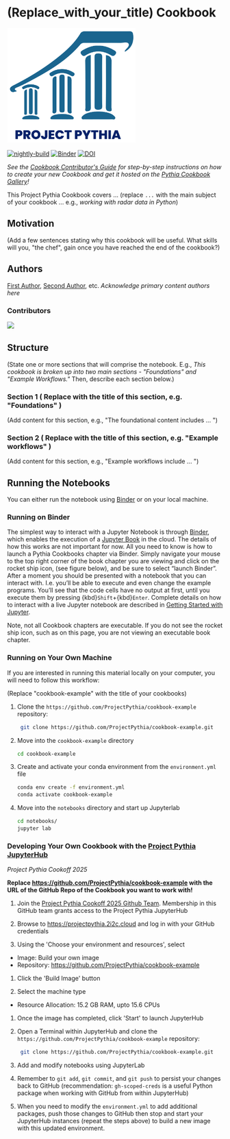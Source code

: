 # (Replace_with_your_title) Cookbook

<img src="thumbnails/thumbnail.png" alt="thumbnail" width="300"/>

[![nightly-build](https://github.com/ProjectPythia/cookbook-template/actions/workflows/nightly-build.yaml/badge.svg)](https://github.com/ProjectPythia/cookbook-template/actions/workflows/nightly-build.yaml)
[![Binder](https://binder.projectpythia.org/badge_logo.svg)](https://binder.projectpythia.org/v2/gh/ProjectPythia/cookbook-template/main?labpath=notebooks)
[![DOI](https://zenodo.org/badge/475509405.svg)](https://zenodo.org/badge/latestdoi/475509405)

_See the [Cookbook Contributor's Guide](https://projectpythia.org/cookbook-guide) for step-by-step instructions on how to create your new Cookbook and get it hosted on the [Pythia Cookbook Gallery](https://cookbooks.projectpythia.org)!_

This Project Pythia Cookbook covers ... (replace `...` with the main subject of your cookbook ... e.g., _working with radar data in Python_)

## Motivation

(Add a few sentences stating why this cookbook will be useful. What skills will you, "the chef", gain once you have reached the end of the cookbook?)

## Authors

[First Author](https://github.com/first-author1), [Second Author](https://github.com/second-author2), etc. _Acknowledge primary content authors here_

### Contributors

<a href="https://github.com/ProjectPythia/cookbook-template/graphs/contributors">
  <img src="https://contrib.rocks/image?repo=ProjectPythia/cookbook-template" />
</a>

## Structure

(State one or more sections that will comprise the notebook. E.g., _This cookbook is broken up into two main sections - "Foundations" and "Example Workflows."_ Then, describe each section below.)

### Section 1 ( Replace with the title of this section, e.g. "Foundations" )

(Add content for this section, e.g., "The foundational content includes ... ")

### Section 2 ( Replace with the title of this section, e.g. "Example workflows" )

(Add content for this section, e.g., "Example workflows include ... ")

## Running the Notebooks

You can either run the notebook using [Binder](https://binder.projectpythia.org/) or on your local machine.

### Running on Binder

The simplest way to interact with a Jupyter Notebook is through
[Binder](https://binder.projectpythia.org/), which enables the execution of a
[Jupyter Book](https://jupyterbook.org) in the cloud. The details of how this works are not
important for now. All you need to know is how to launch a Pythia
Cookbooks chapter via Binder. Simply navigate your mouse to
the top right corner of the book chapter you are viewing and click
on the rocket ship icon, (see figure below), and be sure to select
“launch Binder”. After a moment you should be presented with a
notebook that you can interact with. I.e. you’ll be able to execute
and even change the example programs. You’ll see that the code cells
have no output at first, until you execute them by pressing
{kbd}`Shift`\+{kbd}`Enter`. Complete details on how to interact with
a live Jupyter notebook are described in [Getting Started with
Jupyter](https://foundations.projectpythia.org/foundations/getting-started-jupyter.html).

Note, not all Cookbook chapters are executable. If you do not see
the rocket ship icon, such as on this page, you are not viewing an
executable book chapter.


### Running on Your Own Machine

If you are interested in running this material locally on your computer, you will need to follow this workflow:

(Replace "cookbook-example" with the title of your cookbooks)

1. Clone the `https://github.com/ProjectPythia/cookbook-example` repository:

   ```bash
    git clone https://github.com/ProjectPythia/cookbook-example.git
   ```

1. Move into the `cookbook-example` directory
   ```bash
   cd cookbook-example
   ```
1. Create and activate your conda environment from the `environment.yml` file
   ```bash
   conda env create -f environment.yml
   conda activate cookbook-example
   ```
1. Move into the `notebooks` directory and start up Jupyterlab
   ```bash
   cd notebooks/
   jupyter lab
   ```

### Developing Your Own Cookbook with the [Project Pythia JupyterHub](https://projectpythia.2i2c.cloud)

*Project Pythia Cookoff 2025*

**Replace https://github.com/ProjectPythia/cookbook-example with the URL of the GitHub Repo of the Cookbook you want to work with!**

1. Join the [Project Pythia Cookoff 2025 Github Team](https://github.com/orgs/ProjectPythia/teams/cookoff2025). Membership in this GitHub team grants access to the Project Pythia JupyterHub

1. Browse to https://projectpythia.2i2c.cloud and log in with your GitHub credentials

1.  Using the 'Choose your environment and resources', select

- Image: Build your own image
- Repository: https://github.com/ProjectPythia/cookbook-example
  
1. Click the 'Build Image' button

1. Select the machine type

- Resource Allocation: 15.2 GB RAM, upto 15.6 CPUs

1. Once the image has completed, click 'Start' to launch JupyterHub

1. Open a Terminal within JupyterHub and clone the `https://github.com/ProjectPythia/cookbook-example` repository:

   ```bash
    git clone https://github.com/ProjectPythia/cookbook-example.git
   ```

1. Add and modify notebooks using JupyterLab

1. Remember to `git add`, `git commit`, and `git push` to persist your changes back to GitHub (recommendation: `gh-scoped-creds` is a useful Python package when working with GitHub from within JupyterHub)

1. When you need to modify the `environment.yml` to add additional packages, push those changes to GitHub then stop and start your JupyterHub instances (repeat the steps above) to build a new image with this updated environment.

